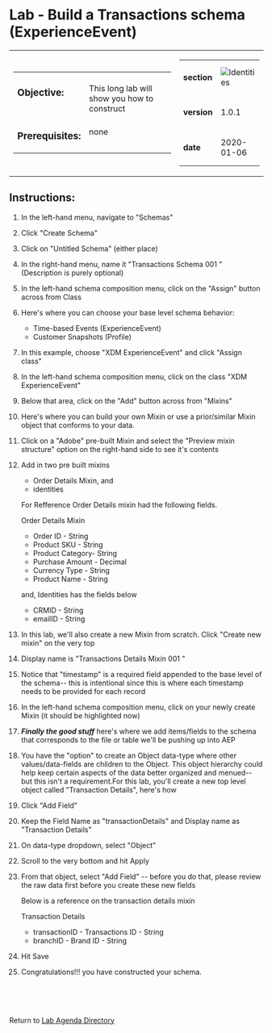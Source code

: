Lab  - Build a Transactions schema (ExperienceEvent)
==========
<table style="border-collapse: collapse; border: none;" class="tab" cellspacing="0" cellpadding="0">

<tr style="border: none;">

<div align="left">
<td width="600" style="border: none;">
<table>
<tbody valign="top">
      <tr width="500">
            <td valign="top"><h3>Objective:</h3></td>
            <td valign="top"><br>This long lab will show you how to construct 
            </td>
     </tr>
     <tr width="500">
           <td valign="top"><h3>Prerequisites:</h3></td>
           <td valign="top"><br>none
           </td>
     </tr>
</tbody>
</table>
</td>
</div>

<div align="right">
<td style="border: none;" valign="top">

<table>
<tbody valign="top">
      <tr>
            <td valign="middle" height="70"><b>section</b></td>
            <td valign="middle" height="70"><img src="https://github.com/adobe/AEP-Hands-on-Labs/blob/master/assets/images/left_hand_nav_menu_schemas.png?raw=true" alt="Identities"></td>
      </tr>
      <tr>
            <td valign="middle" height="70"><b>version</b></td>
            <td valign="middle" height="70">1.0.1</td>
      </tr>
      <tr>
            <td valign="middle" height="70"><b>date</b></td>
            <td valign="middle" height="70">2020-01-06</td>
      </tr>
</tbody>
</table>
</td>
</div>

</tr>
</table>

Instructions:
-----------------
1. In the left-hand menu, navigate to "Schemas"
2. Click "Create Schema"
3. Click on "Untitled Schema" (either place)
4. In the right-hand menu, name it "Transactions Schema 001 <your-initials>" (Description is purely optional)
5. In the left-hand schema composition menu, click on the "Assign" button across from Class
6. Here's where you can choose your base level schema behavior:

     - Time-based Events (ExperienceEvent)
     - Customer Snapshots (Profile)

7. In this example, choose "XDM ExperienceEvent" and click "Assign class"
8. In the left-hand schema composition menu, click on the class "XDM ExperienceEvent"
9. Below that area, click on the "Add" button across from "Mixins"
10. Here's where you can build your own Mixin or use a prior/similar Mixin object that conforms to your data.
11. Click on a  "Adobe" pre-built Mixin and select the "Preview mixin structure" option on the right-hand side to see it's contents
12. Add in two pre built mixins
      - Order Details Mixin, and 
      - identities
      
    For Refference Order Details mixin had the following fields.
   
    Order Details Mixin 
      - Order ID - String
      - Product SKU - String
      - Product Category- String
      - Purchase Amount - Decimal
      - Currency Type - String
      - Product Name - String
    
    and, Identities has the fields below
      - CRMID - String
      - emailID - String
        
13. In this lab, we'll also create a new Mixin from scratch.  Click "Create new mixin" on the very top
14. Display name is "Transactions Details Mixin 001 <your-initials>"
15. Notice that "timestamp" is a required field appended to the base level of the schema-- this is intentional since this is where each timestamp needs to be provided for each record
16. In the left-hand schema composition menu, click on your newly create Mixin (it should be highlighted now)
17. ***Finally the good stuff*** here's where we add items/fields to the schema that corresponds to the file or table we'll be pushing up into AEP
18. You have the "option" to create an Object data-type where other values/data-fields are children to the Object. This object hierarchy could help keep certain aspects of the data better organized and menued-- but this isn't a requirement.For this lab, you'll create a new top level object called "Transaction Details", here's how

19. Click "Add Field"
20. Keep the Field Name as "transactionDetails" and Display name as "Transaction Details"
21. On data-type dropdown, select "Object"
22. Scroll to the very bottom and hit Apply
23. From that object, select "Add Field" -- before you do that, please review the raw data first before you create these new fields
    
    Below is a reference on the transaction details mixin
    
    Transaction Details
      - transactionID - Transactions ID - String
      - branchID - Brand ID - String
 24. Hit Save
 25. Congratulations!!! you have constructed your schema.
<br>
<br>
<br>


Return to [Lab Agenda Directory](https://github.com/adobe/AEP-Hands-on-Labs/blob/master/labs/fsi/README.md#lab-agenda)

